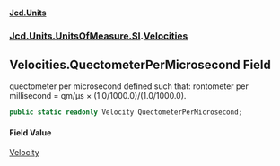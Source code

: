 #### [Jcd.Units](index 'index')
### [Jcd.Units.UnitsOfMeasure.SI](Jcd.Units.UnitsOfMeasure.SI 'Jcd.Units.UnitsOfMeasure.SI').[Velocities](Velocities 'Jcd.Units.UnitsOfMeasure.SI.Velocities')

## Velocities.QuectometerPerMicrosecond Field

quectometer per microsecond defined such that: rontometer per millisecond = qm/μs × (1.0/1000.0)/(1.0/1000.0).

```csharp
public static readonly Velocity QuectometerPerMicrosecond;
```

#### Field Value
[Velocity](Velocity 'Jcd.Units.UnitTypes.Velocity')